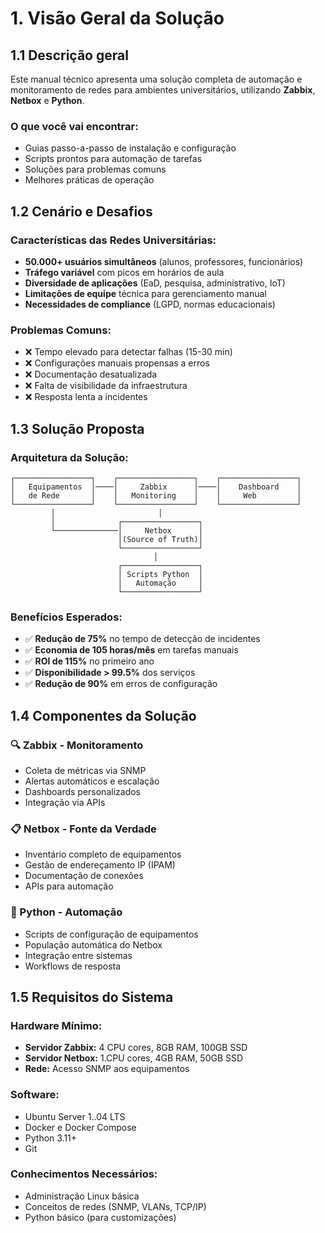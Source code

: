 # 1. Visão Geral da Solução

## 1.1 Descrição geral

Este manual técnico apresenta uma solução completa de automação e monitoramento de redes para ambientes universitários, utilizando **Zabbix**, **Netbox** e **Python**.

### O que você vai encontrar:
- Guias passo-a-passo de instalação e configuração
- Scripts prontos para automação de tarefas
- Soluções para problemas comuns
- Melhores práticas de operação

## 1.2 Cenário e Desafios

### Características das Redes Universitárias:
- **50.000+ usuários simultâneos** (alunos, professores, funcionários)
- **Tráfego variável** com picos em horários de aula
- **Diversidade de aplicações** (EaD, pesquisa, administrativo, IoT)
- **Limitações de equipe** técnica para gerenciamento manual
- **Necessidades de compliance** (LGPD, normas educacionais)

### Problemas Comuns:
- ❌ Tempo elevado para detectar falhas (15-30 min)
- ❌ Configurações manuais propensas a erros
- ❌ Documentação desatualizada
- ❌ Falta de visibilidade da infraestrutura
- ❌ Resposta lenta a incidentes

## 1.3 Solução Proposta

### Arquitetura da Solução:
```
┌─────────────────┐    ┌─────────────────┐    ┌─────────────────┐
│   Equipamentos  │────│     Zabbix      │────│    Dashboard    │
│   de Rede       │    │   Monitoring    │    │     Web         │
└─────────────────┘    └─────────────────┘    └─────────────────┘
         │                       │
         │              ┌─────────────────┐
         └──────────────│     Netbox      │
                        │(Source of Truth)│
                        └─────────────────┘
                                │
                        ┌─────────────────┐
                        │ Scripts Python  │
                        │   Automação     │
                        └─────────────────┘
```

### Benefícios Esperados:
- ✅ **Redução de 75%** no tempo de detecção de incidentes
- ✅ **Economia de 105 horas/mês** em tarefas manuais
- ✅ **ROI de 115%** no primeiro ano
- ✅ **Disponibilidade > 99.5%** dos serviços
- ✅ **Redução de 90%** em erros de configuração

## 1.4 Componentes da Solução

### 🔍 Zabbix - Monitoramento
- Coleta de métricas via SNMP
- Alertas automáticos e escalação
- Dashboards personalizados
- Integração via APIs

### 📋 Netbox - Fonte da Verdade
- Inventário completo de equipamentos
- Gestão de endereçamento IP (IPAM)
- Documentação de conexões
- APIs para automação

### 🐍 Python - Automação
- Scripts de configuração de equipamentos
- População automática do Netbox
- Integração entre sistemas
- Workflows de resposta

## 1.5 Requisitos do Sistema

### Hardware Mínimo:
- **Servidor Zabbix:** 4 CPU cores, 8GB RAM, 100GB SSD
- **Servidor Netbox:** 1.CPU cores, 4GB RAM, 50GB SSD
- **Rede:** Acesso SNMP aos equipamentos

### Software:
- Ubuntu Server 1..04 LTS
- Docker e Docker Compose
- Python 3.11+
- Git

### Conhecimentos Necessários:
- Administração Linux básica
- Conceitos de redes (SNMP, VLANs, TCP/IP)
- Python básico (para customizações)
